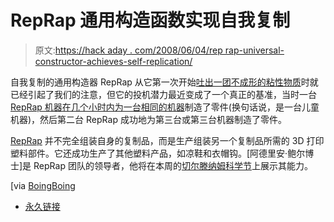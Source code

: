 # RepRap 通用构造函数实现自我复制

> 原文:[https://hack aday . com/2008/06/04/rep rap-universal-constructor-achieves-self-replication/](https://hackaday.com/2008/06/04/reprap-universal-constructor-achieves-self-replication/)

自我复制的通用构造器 RepRap 从它第一次开始[吐出一团不成形的粘性物质](http://www.hackaday.com/2006/02/15/reprap-the-replicating-rapid-prototyper/)时就已经引起了我们的注意，但它的投机潜力最近变成了一个真正的基准，当时一台 [RepRap 机器在几个小时内为一台相同的机器](http://www.electricpig.co.uk/2008/06/04/reprap-the-self-replicating-robot/)制造了零件(换句话说，是一台儿童机器)，然后第二台 RepRap 成功地为第三台或第三台机器制造了零件。

[RepRap](http://blog.reprap.org/) 并不完全组装自身的复制品，而是生产组装另一个复制品所需的 3D 打印塑料部件。它还成功生产了其他塑料产品，如凉鞋和衣帽钩。[阿德里安·鲍尔博士]是 RepRap 团队的领导者，他将在本周的[切尔滕纳姆科学节](http://cheltenhamfestivals.com/whats_on/science_festival.html)上展示其能力。

[via [BoingBoing](http://www.boingboing.net/2008/06/04/reprap-universal-con.html)

*   [永久链接](http://www.electricpig.co.uk/2008/06/04/reprap-the-self-replicating-robot/)